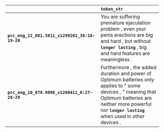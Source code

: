 |                                                | `token_str`                                                                                                                                                                                                         |
|:-----------------------------------------------|:--------------------------------------------------------------------------------------------------------------------------------------------------------------------------------------------------------------------|
| **`pcc_eng_22_081.3811_x1299201_38:18-19-20`** | You are suffering premature ejaculation problem , even your penis erections are big and hard , but without __``longer lasting``__ , big and hard features are meaningless .                                         |
| **`pcc_eng_10_078.9808_x1260411_6:27-28-29`**  | Furthermore , the added duration and power of Optimum batteries only applies to " some devices , " meaning that Optimum batteries are neither more powerful nor __``longer lasting``__ when used in other devices . |